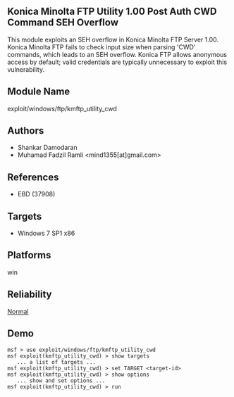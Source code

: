 ## Konica Minolta FTP Utility 1.00 Post Auth CWD Command SEH Overflow

This module exploits an SEH overflow in Konica Minolta FTP 
Server 1.00. Konica Minolta FTP fails to check input size 
when parsing 'CWD' commands, which leads to an SEH overflow. 
Konica FTP allows anonymous access by default; valid 
credentials are typically unnecessary to exploit this 
vulnerability.


## Module Name
exploit/windows/ftp/kmftp_utility_cwd

## Authors
* Shankar Damodaran
* Muhamad Fadzil Ramli <mind1355[at]gmail.com>


## References
* EBD (37908)



## Targets
* Windows 7 SP1 x86


## Platforms
win

## Reliability
[Normal](https://github.com/rapid7/metasploit-framework/wiki/Exploit-Ranking)

## Demo

```
msf > use exploit/windows/ftp/kmftp_utility_cwd
msf exploit(kmftp_utility_cwd) > show targets
   ... a list of targets ...
msf exploit(kmftp_utility_cwd) > set TARGET <target-id>
msf exploit(kmftp_utility_cwd) > show options
   ... show and set options ...
msf exploit(kmftp_utility_cwd) > run
```
    
    